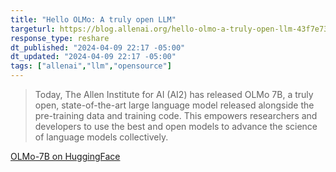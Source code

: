 ```yaml
---
title: "Hello OLMo: A truly open LLM"
targeturl: https://blog.allenai.org/hello-olmo-a-truly-open-llm-43f7e7359222
response_type: reshare
dt_published: "2024-04-09 22:17 -05:00"
dt_updated: "2024-04-09 22:17 -05:00"
tags: ["allenai","llm","opensource"]
---
```


> Today, The Allen Institute for AI (AI2) has released OLMo 7B, a truly open, state-of-the-art large language model released alongside the pre-training data and training code. This empowers researchers and developers to use the best and open models to advance the science of language models collectively.

[OLMo-7B on HuggingFace](https://huggingface.co/allenai/OLMo-7B)